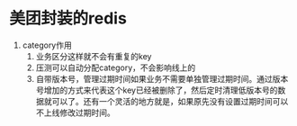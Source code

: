 # 美团封装的redis

1. category作用
   1. 业务区分这样就不会有重复的key
   2. 压测可以自动分配category，不会影响线上的
   3. 自带版本号，管理过期时间如果业务不需要单独管理过期时间。通过版本号增加的方式来代表这个key已经被删除了，然后定时清理低版本号的数据就可以了。还有一个灵活的地方就是，如果原先没有设置过期时间可以不上线修改过期时间。

